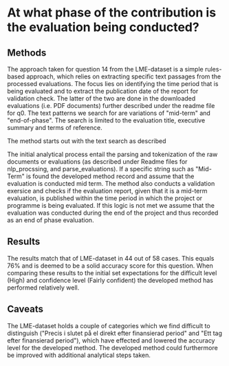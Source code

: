 # At what phase of the contribution is the evaluation being conducted?

## Methods

The approach taken for question 14 from the LME-dataset is a simple rules-based approach, which relies on extracting specific text passages from the processed evaluations. The focus lies on identifying the time period that is being evaluated and to extract the publication date of the report for validation check. The latter of the two are done in the downloaded evaluations (i.e. PDF documents) further described under the readme file for q0. The text patterns we search for are variations of "mid-term" and "end-of-phase". The search is limited to the evaluation title, executive summary and terms of reference.

The method starts out with the text search as described 

The initial analytical process entail the parsing and tokenization of the raw documents or evaluations (as described under Readme files for nlp_procssing, and parse_evaluations). If a specific string such as "Mid-Term" is found the developed method record and assume that the evaluation is conducted mid term. The method also conducts a validation exersice and checks if the evaluation report, given that it is a mid-term evaluation, is published within the time period in which the project or programme is being evaluated. If this logic is not met we assume that the evaluation was conducted during the end of the project and thus recorded as an end of phase evaluation.

## Results

The results match that of LME-dataset in 44 out of 58 cases. This equals 76% and is deemed to be a solid accuracy score for this question. When comparing these results to the initial set expectations for the difficult level (High) and confidence level (Fairly confident) the developed method has performed relatively well. 

## Caveats

The LME-dataset holds a couple of categories which we find difficult to distinguish ("Precis i slutet på el direkt efter finansierad period" and "Ett tag efter finansierad period"), which have effected and lowered the accuracy level for the developed method. The developed method could furthermore be improved with additional analytical steps taken. 